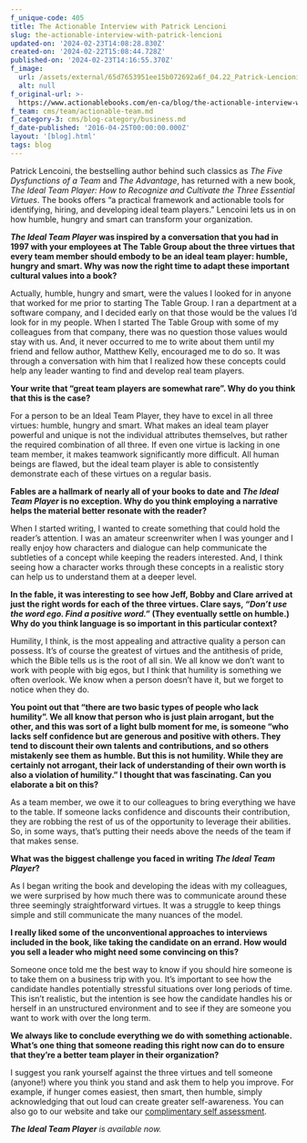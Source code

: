 ```yaml
---
f_unique-code: 405
title: The Actionable Interview with Patrick Lencioni
slug: the-actionable-interview-with-patrick-lencioni
updated-on: '2024-02-23T14:08:28.830Z'
created-on: '2024-02-22T15:08:44.728Z'
published-on: '2024-02-23T14:16:55.370Z'
f_image:
  url: /assets/external/65d7653951ee15b072692a6f_04.22_Patrick-Lencioni.jpeg
  alt: null
f_original-url: >-
  https://www.actionablebooks.com/en-ca/blog/the-actionable-interview-with-patrick-lencioni/
f_team: cms/team/actionable-team.md
f_category-3: cms/blog-category/business.md
f_date-published: '2016-04-25T00:00:00.000Z'
layout: '[blog].html'
tags: blog
---
```


Patrick Lencoini, the bestselling author behind such classics as _The Five Dysfunctions of a Team_ and _The Advantage_, has returned with a new book, _The Ideal Team Player: How to Recognize and Cultivate the Three Essential Virtues_. The books offers “a practical framework and actionable tools for identifying, hiring, and developing ideal team players.” Lencoini lets us in on how humble, hungry and smart can transform your organization.

**_The Ideal Team Player_ was inspired by a conversation that you had in 1997 with your employees at The Table Group about the three virtues that every team member should embody to be an ideal team player: humble, hungry and smart. Why was now the right time to adapt these important cultural values into a book?**

Actually, humble, hungry and smart, were the values I looked for in anyone that worked for me prior to starting The Table Group. I ran a department at a software company, and I decided early on that those would be the values I’d look for in my people. When I started The Table Group with some of my colleagues from that company, there was no question those values would stay with us. And, it never occurred to me to write about them until my friend and fellow author, Matthew Kelly, encouraged me to do so. It was through a conversation with him that I realized how these concepts could help any leader wanting to find and develop real team players.

**Your write that “great team players are somewhat rare”. Why do you think that this is the case?**

For a person to be an Ideal Team Player, they have to excel in all three virtues: humble, hungry and smart. What makes an ideal team player powerful and unique is not the individual attributes themselves, but rather the required combination of all three. If even one virtue is lacking in one team member, it makes teamwork significantly more difficult. All human beings are flawed, but the ideal team player is able to consistently demonstrate each of these virtues on a regular basis.

**Fables are a hallmark of nearly all of your books to date and _The Ideal Team Player_ is no exception. Why do you think employing a narrative helps the material better resonate with the reader?**

When I started writing, I wanted to create something that could hold the reader’s attention. I was an amateur screenwriter when I was younger and I really enjoy how characters and dialogue can help communicate the subtleties of a concept while keeping the readers interested. And, I think seeing how a character works through these concepts in a realistic story can help us to understand them at a deeper level.

**In the fable, it was interesting to see how Jeff, Bobby and Clare arrived at just the right words for each of the three virtues. Clare says, _“Don’t use the word ego. Find a positive word.”_ (They eventually settle on humble.) Why do you think language is so important in this particular context?**

Humility, I think, is the most appealing and attractive quality a person can possess. It’s of course the greatest of virtues and the antithesis of pride, which the Bible tells us is the root of all sin. We all know we don’t want to work with people with big egos, but I think that humility is something we often overlook. We know when a person doesn’t have it, but we forget to notice when they do.

**You point out that “there are two basic types of people who lack humility”. We all know that person who is just plain arrogant, but the other, and this was sort of a light bulb moment for me, is someone “who lacks self confidence but are generous and positive with others. They tend to discount their own talents and contributions, and so others mistakenly see them as humble. But this is not humility. While they are certainly not arrogant, their lack of understanding of their own worth is also a violation of humility.” I thought that was fascinating. Can you elaborate a bit on this?**

As a team member, we owe it to our colleagues to bring everything we have to the table. If someone lacks confidence and discounts their contribution, they are robbing the rest of us of the opportunity to leverage their abilities. So, in some ways, that’s putting their needs above the needs of the team if that makes sense.

**What was the biggest challenge you faced in writing _The Ideal Team Player_?**

As I began writing the book and developing the ideas with my colleagues, we were surprised by how much there was to communicate around these three seemingly straightforward virtues. It was a struggle to keep things simple and still communicate the many nuances of the model.

**I really liked some of the unconventional approaches to interviews included in the book, like taking the candidate on an errand. How would you sell a leader who might need some convincing on this?**

Someone once told me the best way to know if you should hire someone is to take them on a business trip with you. It’s important to see how the candidate handles potentially stressful situations over long periods of time. This isn’t realistic, but the intention is see how the candidate handles his or herself in an unstructured environment and to see if they are someone you want to work with over the long term.

**We always like to conclude everything we do with something actionable. What’s one thing that someone reading this right now can do to ensure that they’re a better team player in their organization?**

I suggest you rank yourself against the three virtues and tell someone (anyone!) where you think you stand and ask them to help you improve. For example, if hunger comes easiest, then smart, then humble, simply acknowledging that out loud can create greater self-awareness. You can also go to our website and take our [complimentary self assessment](http://www.tablegroup.com/books/ideal-team-player).

**_The Ideal Team Player_** _is available now._
